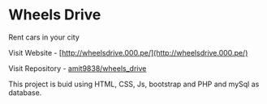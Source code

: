 # Wheels Drive
Rent cars in your city

Visit Website - [http://wheelsdrive.000.pe/](http://wheelsdrive.000.pe/)

Visit Repository - [amit9838/wheels_drive](https://github.com/amit9838/wheels_drive)

This project is buid using HTML, CSS, Js, bootstrap and PHP and mySql as database.
